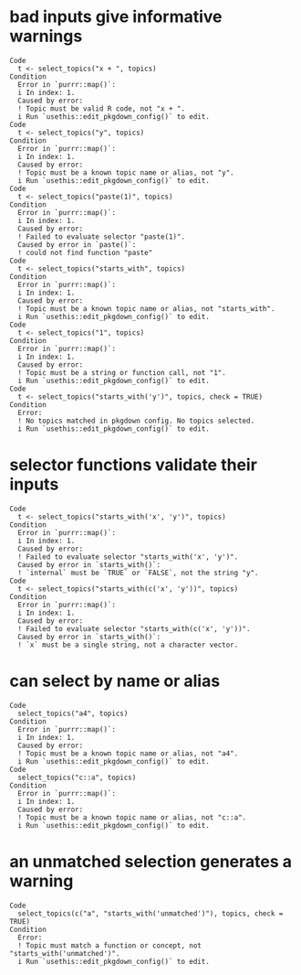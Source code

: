 # bad inputs give informative warnings

    Code
      t <- select_topics("x + ", topics)
    Condition
      Error in `purrr::map()`:
      i In index: 1.
      Caused by error:
      ! Topic must be valid R code, not "x + ".
      i Run `usethis::edit_pkgdown_config()` to edit.
    Code
      t <- select_topics("y", topics)
    Condition
      Error in `purrr::map()`:
      i In index: 1.
      Caused by error:
      ! Topic must be a known topic name or alias, not "y".
      i Run `usethis::edit_pkgdown_config()` to edit.
    Code
      t <- select_topics("paste(1)", topics)
    Condition
      Error in `purrr::map()`:
      i In index: 1.
      Caused by error:
      ! Failed to evaluate selector "paste(1)".
      Caused by error in `paste()`:
      ! could not find function "paste"
    Code
      t <- select_topics("starts_with", topics)
    Condition
      Error in `purrr::map()`:
      i In index: 1.
      Caused by error:
      ! Topic must be a known topic name or alias, not "starts_with".
      i Run `usethis::edit_pkgdown_config()` to edit.
    Code
      t <- select_topics("1", topics)
    Condition
      Error in `purrr::map()`:
      i In index: 1.
      Caused by error:
      ! Topic must be a string or function call, not "1".
      i Run `usethis::edit_pkgdown_config()` to edit.
    Code
      t <- select_topics("starts_with('y')", topics, check = TRUE)
    Condition
      Error:
      ! No topics matched in pkgdown config. No topics selected.
      i Run `usethis::edit_pkgdown_config()` to edit.

# selector functions validate their inputs

    Code
      t <- select_topics("starts_with('x', 'y')", topics)
    Condition
      Error in `purrr::map()`:
      i In index: 1.
      Caused by error:
      ! Failed to evaluate selector "starts_with('x', 'y')".
      Caused by error in `starts_with()`:
      ! `internal` must be `TRUE` or `FALSE`, not the string "y".
    Code
      t <- select_topics("starts_with(c('x', 'y'))", topics)
    Condition
      Error in `purrr::map()`:
      i In index: 1.
      Caused by error:
      ! Failed to evaluate selector "starts_with(c('x', 'y'))".
      Caused by error in `starts_with()`:
      ! `x` must be a single string, not a character vector.

# can select by name or alias

    Code
      select_topics("a4", topics)
    Condition
      Error in `purrr::map()`:
      i In index: 1.
      Caused by error:
      ! Topic must be a known topic name or alias, not "a4".
      i Run `usethis::edit_pkgdown_config()` to edit.
    Code
      select_topics("c::a", topics)
    Condition
      Error in `purrr::map()`:
      i In index: 1.
      Caused by error:
      ! Topic must be a known topic name or alias, not "c::a".
      i Run `usethis::edit_pkgdown_config()` to edit.

# an unmatched selection generates a warning

    Code
      select_topics(c("a", "starts_with('unmatched')"), topics, check = TRUE)
    Condition
      Error:
      ! Topic must match a function or concept, not "starts_with('unmatched')".
      i Run `usethis::edit_pkgdown_config()` to edit.

